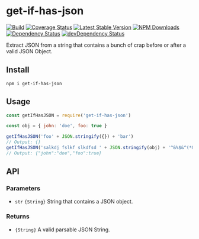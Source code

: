 # get-if-has-json

[![Build](https://github.com/de-ar/get-if-has-json/actions/workflows/build.yml/badge.svg?branch=main)](https://github.com/de-ar/get-if-has-json/actions/workflows/build.yml)
[![Coverage Status](https://coveralls.io/repos/github/de-ar/get-if-has-json/badge.svg?branch=main)](https://coveralls.io/github/de-ar/get-if-has-json?branch=main)
[![Latest Stable Version](https://img.shields.io/npm/v/get-if-has-json.svg)](https://www.npmjs.com/package/get-if-has-json)
[![NPM Downloads](https://img.shields.io/npm/dt/get-if-has-json.svg)](https://www.npmjs.com/package/get-if-has-json)
[![Dependency Status](https://img.shields.io/david/de-ar/get-if-has-json.svg)](https://david-dm.org/de-ar/get-if-has-json)
[![devDependency Status](https://img.shields.io/david/dev/de-ar/get-if-has-json.svg)](https://david-dm.org/de-ar/get-if-has-json#info=devDependencies)

Extract JSON from a string that contains a bunch of crap before or after a valid JSON Object.

## Install

```
npm i get-if-has-json
```

## Usage

```js
const getIfHasJSON = require('get-if-has-json')

const obj = { john: 'doe', foo: true }

getIfHasJSON('foo' + JSON.stringify({}) + 'bar')
// Output: {}
getIfHasJSON('salkdj fslkf slkdfsd ' + JSON.stringify(obj) + '^&%$&^(*&^*&^')
// Output: {"john":"doe","foo":true}
```

## API

### Parameters

- `str` `{String}` String that contains a JSON object.

### Returns

- `{String}` A valid parsable JSON String.
